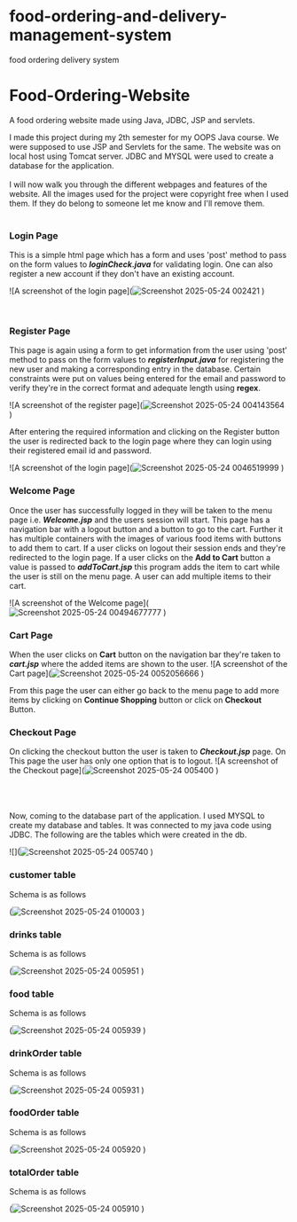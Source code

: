 # food-ordering-and-delivery-management-system
food ordering delivery system
# Food-Ordering-Website
A food ordering website made using Java, JDBC, JSP and servlets.

I made this project during my 2th semester for my OOPS Java course. We were supposed to use JSP and Servlets for the same.
The website was on local host using Tomcat server. JDBC and MYSQL were used to create a database for the application.
<br>
<br>
I will now walk you through the different webpages and features of the website.
All the images used for the project were copyright free when I used them. If they do belong to someone let me know and I'll remove them.
<br>
<br>
### Login Page
This is a simple html page which has a form and uses 'post' method to pass on the form values to ***loginCheck.java*** for validating login.
One can also register a new account if they don't have an existing account.

![A screenshot of the login page](![Screenshot 2025-05-24 002421](https://github.com/user-attachments/assets/fe036122-1a16-45ae-8bf7-f6327a745b11)
)

<br>

### Register Page
This page is again using a form to get information from the user using 'post' method to pass on the form values to ***registerInput.java*** for registering the new user and making a corresponding entry in the database. Certain constraints were put on values being entered for the email and password to verify they're in the correct format and adequate length using **regex**. 

![A screenshot of the register page](![Screenshot 2025-05-24 004143564](https://github.com/user-attachments/assets/36623bde-a223-4584-b54c-47ef7dd01f04)
)

After entering the required information and clicking on the Register button the user is redirected back to the login page where they can login using their registered email id and password.

![A screenshot of the login page](![Screenshot 2025-05-24 0046519999](https://github.com/user-attachments/assets/9e165d02-12bd-45c9-b02b-180ca6ea974a)
)

### Welcome Page
Once the user has successfully logged in they will be taken to the menu page i.e. ***Welcome.jsp*** and the users session will start. This page has a navigation bar with a logout button and a button to go to the cart.
Further it has multiple containers with the images of various food items with buttons to add them to cart. If a user clicks on logout their session ends and they're redirected to the login page.
If a user clicks on the **Add to Cart** button a value is passed to ***addToCart.jsp*** this program adds the item to cart while the user is still on the menu page. A user can add multiple items to their cart.

![A screenshot of the Welcome page](![Screenshot 2025-05-24 00494677777](https://github.com/user-attachments/assets/aff03995-f623-4e2f-b5a8-a00dd6cc34bb)
)

### Cart Page
When the user clicks on **Cart** button on the navigation bar they're taken to ***cart.jsp*** where the added items are shown to the user.
![A screenshot of the Cart page](![Screenshot 2025-05-24 0052056666](https://github.com/user-attachments/assets/312f176b-49da-48f6-a723-6027368d5802)
)

From this page the user can either go back to the menu page to add more items by clicking on **Continue Shopping** button or click on **Checkout** Button. 
### Checkout Page
On clicking the checkout button the user is taken to ***Checkout.jsp*** page. On This page the user has only one option that is to logout.
![A screenshot of the Checkout page](![Screenshot 2025-05-24 005400](https://github.com/user-attachments/assets/54fc3a4e-3ba0-4902-8d07-4bf52728492b)
)

<br>
<br>
<br>
Now, coming to the database part of the application. I used MYSQL to create my database and tables. It was connected to my java code using JDBC.
The following are the tables which were created in the db.

![](![Screenshot 2025-05-24 005740](https://github.com/user-attachments/assets/a335feac-8633-424d-aa3a-b77b3c122705)
)

### customer table
Schema is as follows

(![Screenshot 2025-05-24 010003](https://github.com/user-attachments/assets/7e300cd2-34fd-4a28-b020-4e9a564c68b1)
)

### drinks table
Schema is as follows

(![Screenshot 2025-05-24 005951](https://github.com/user-attachments/assets/77c6e1a8-d147-4001-a47e-2e8aec1fe984)
)

### food table
Schema is as follows

(![Screenshot 2025-05-24 005939](https://github.com/user-attachments/assets/47e753b0-ff93-4bbf-bc31-6cf5d3889596)
)

### drinkOrder table
Schema is as follows

(![Screenshot 2025-05-24 005931](https://github.com/user-attachments/assets/30ed3009-3853-44d9-b53b-e313785b3a31)
)

### foodOrder table
Schema is as follows

(![Screenshot 2025-05-24 005920](https://github.com/user-attachments/assets/1e144e4c-35bd-4675-843d-364f5065faf1)
)

### totalOrder table
Schema is as follows

(![Screenshot 2025-05-24 005910](https://github.com/user-attachments/assets/cbf161af-44d3-440d-84dc-0472a481f748)
)
